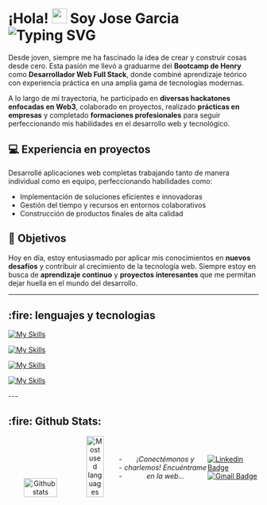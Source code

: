 

<h1> ¡Hola! <img src="https://raw.githubusercontent.com/verma-anushka/verma-anushka/master/gifs/wave.gif" width="30px"> Soy Jose Garcia <img align="center" src="https://readme-typing-svg.demolab.com?font=Fira+Code&size=22&pause=1000&right=true&vCenter=true&width=438&lines=Full+Stack+Web+Developer" alt="Typing SVG" />
</h1></h1>

Desde joven, siempre me ha fascinado la idea de crear y construir cosas desde cero. Esta pasión me llevó a graduarme del **Bootcamp de Henry** como **Desarrollador Web Full Stack**, donde combiné aprendizaje teórico con experiencia práctica en una amplia gama de tecnologías modernas.  

A lo largo de mi trayectoria, he participado en **diversas hackatones enfocadas en Web3**, colaborado en proyectos, realizado **prácticas en empresas** y completado **formaciones profesionales** para seguir perfeccionando mis habilidades en el desarrollo web y tecnológico.  

## 💻 Experiencia en proyectos  
Desarrollé aplicaciones web completas trabajando tanto de manera individual como en equipo, perfeccionando habilidades como:  
- Implementación de soluciones eficientes e innovadoras  
- Gestión del tiempo y recursos en entornos colaborativos  
- Construcción de productos finales de alta calidad  

## 🌟 Objetivos  
Hoy en día, estoy entusiasmado por aplicar mis conocimientos en **nuevos desafíos** y contribuir al crecimiento de la tecnología web. Siempre estoy en busca de **aprendizaje continuo** y **proyectos interesantes** que me permitan dejar huella en el mundo del desarrollo.  

---

<h2>:fire: lenguajes y tecnologias</h2>
<p align="center">
  
 [![My Skills](https://skillicons.dev/icons?i=js,ts,html,css,react,redux,tailwind,materialui,vite)](https://skillicons.dev)
 
[![My Skills](https://skillicons.dev/icons?i=express,fastapi,firebase,mongodb,nodejs,postgres,sequelize)](https://skillicons.dev)

[![My Skills](https://skillicons.dev/icons?i=git,github,heroku,netlify,vercel,npm,pnpm)](https://skillicons.dev)

[![My Skills](https://skillicons.dev/icons?i=discord,figma,postman,vscode)](https://skillicons.dev) 
</p>
---

<h2>:fire: Github Stats:</h2>
<p align="center">
<div style="display: flex; justify-content: space-between; align-items: center; margin: 0 auto;">
    <div style="flex-basis: 95%; text-align: center;">
        <!-- Stats para el modo oscuro (Izquierda) -->
        <picture>
            <source 
                srcset="https://github-readme-stats.vercel.app/api?username=valderrama20&show_icons=true&hide_rank=true&rank_icon=github&hide=contribs&count_private=true&hide_border=true&count_private=true&theme=transparent&title_color=f2c35c&icon_color=a67b40&text_color=88ab98" 
                media="(prefers-color-scheme: dark)"
            />
            <!-- Fallback para el modo claro -->
            <img 
                src="https://github-readme-stats.vercel.app/api?username=valderrama20&show_icons=true&hide_rank=true&rank_icon=github&hide=contribs&hide_border=true&count_private=true&theme=default" 
                alt="Github stats" width="55%" align="top-center"/>
        </picture>
        <!-- Top Languages para el modo oscuro (Derecha) -->
        <picture>
            <source 
                srcset="https://github-readme-stats.vercel.app/api/top-langs/?username=valderrama20&layout=compact&langs_count=5&hide_border=true&theme=transparent&title_color=f2c35c&icon_color=a67b40&text_color=88ab98"
                media="(prefers-color-scheme: dark)"
            />
            <!-- Fallback para el modo claro -->
            <img 
                src="https://github-readme-stats.vercel.app/api/top-langs/?username=sierrapablo&layout=compact&langs_count=5&hide_border=true&theme=default" 
                alt="Most used languages" width="40%" align="top-center"/>
        </picture>
    </div>
---

<p align="center">
  <i>¡Conectémonos y charlemos! Encuéntrame en la web...</i>
  
   [![Linkedin Badge](https://img.shields.io/badge/-Jose_Garcia-blue?style=flat-square&logo=Linkedin&logoColor=white&link=https://www.linkedin.com/in/jose-garcia-025766241/)](https://www.linkedin.com/in/jose-garcia-025766241/) 
   [![Gmail Badge](https://img.shields.io/badge/-jose23122009-c14438?style=flat-square&logo=Gmail&logoColor=white&link=mailto:jose23122009@gmail.com)](mailto:jose23122009@gmail.com)

  

</div>
